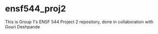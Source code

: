 # ensf544_proj2
This is Group 1's ENSF 544 Project 2 repository, done in collaboration with Gouri Deshpande
